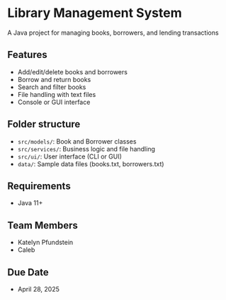 # Library Management System
A Java project for managing books, borrowers, and lending transactions

## Features
- Add/edit/delete books and borrowers
- Borrow and return books
- Search and filter books
- File handling with text files
- Console or GUI interface

## Folder structure
- `src/models/`: Book and Borrower classes
- `src/services/`: Business logic and file handling
- `src/ui/`: User interface (CLI or GUI)
- `data/`: Sample data files (books.txt, borrowers.txt)

## Requirements
- Java 11+

## Team Members
- Katelyn Pfundstein
- Caleb

## Due Date
- April 28, 2025
